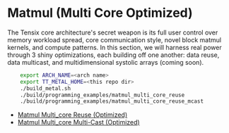 # Matmul (Multi Core Optimized)

The Tensix core architecture's secret weapon is its full user control
over memory workload spread, core communication style, novel block
matmul kernels, and compute patterns. In this section, we will harness
real power through 3 shiny optimizations, each building off one another:
data reuse, data multicast, and multidimensional systolic arrays (coming
soon).

```bash
    export ARCH_NAME=<arch name>
    export TT_METAL_HOME=<this repo dir>
    ./build_metal.sh
    ./build/programming_examples/matmul_multi_core_reuse
    ./build/programming_examples/matmul_multi_core_reuse_mcast
```

- [Matmul Multi_core Reuse (Optimized)](./data_reuse.md)
- [Matmul Multi_core Multi-Cast (Optimized)](./data_mcast.md)

